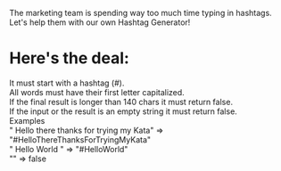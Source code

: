 The marketing team is spending way too much time typing in hashtags.  
Let's help them with our own Hashtag Generator!  

# Here's the deal:  

It must start with a hashtag (#).  
All words must have their first letter capitalized.  
If the final result is longer than 140 chars it must return false.  
If the input or the result is an empty string it must return false.  
Examples  
" Hello there thanks for trying my Kata"  =>  "#HelloThereThanksForTryingMyKata"  
"    Hello     World   "                  =>  "#HelloWorld"  
""                                        =>  false  